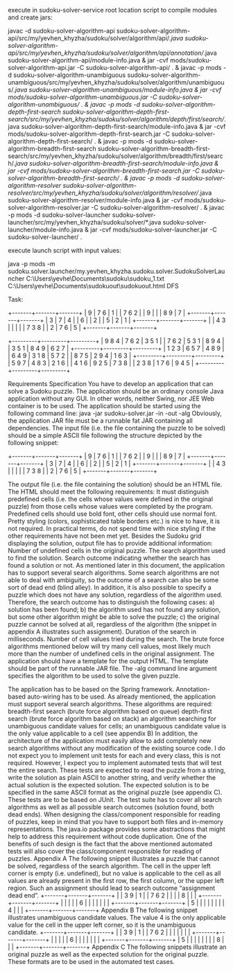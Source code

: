 execute in sudoku-solver-service root location script to compile modules and create jars: 

javac -d sudoku-solver-algorithm-api sudoku-solver-algorithm-api/src/my/yevhen_khyzha/sudoku/solver/algorithm/api/*.java sudoku-solver-algorithm-api/src/my/yevhen_khyzha/sudoku/solver/algorithm/api/annotation/*.java sudoku-solver-algorithm-api/module-info.java & jar -cvf mods/sudoku-solver-algorithm-api.jar -C sudoku-solver-algorithm-api/ . & javac -p mods -d sudoku-solver-algorithm-unambiguous sudoku-solver-algorithm-unambiguous/src/my/yevhen_khyzha/sudoku/solver/algorithm/unambiguous/*.java sudoku-solver-algorithm-unambiguous/module-info.java & jar -cvf mods/sudoku-solver-algorithm-unambiguous.jar -C sudoku-solver-algorithm-unambiguous/ . & javac -p mods -d sudoku-solver-algorithm-depth-first-search sudoku-solver-algorithm-depth-first-search/src/my/yevhen_khyzha/sudoku/solver/algorithm/depth/first/search/*.java sudoku-solver-algorithm-depth-first-search/module-info.java & jar -cvf mods/sudoku-solver-algorithm-depth-first-search.jar -C sudoku-solver-algorithm-depth-first-search/ . & javac -p mods -d sudoku-solver-algorithm-breadth-first-search sudoku-solver-algorithm-breadth-first-search/src/my/yevhen_khyzha/sudoku/solver/algorithm/breadth/first/search/*.java sudoku-solver-algorithm-breadth-first-search/module-info.java & jar -cvf mods/sudoku-solver-algorithm-breadth-first-search.jar -C sudoku-solver-algorithm-breadth-first-search/ . & javac -p mods -d sudoku-solver-algorithm-resolver sudoku-solver-algorithm-resolver/src/my/yevhen_khyzha/sudoku/solver/algorithm/resolver/*.java sudoku-solver-algorithm-resolver/module-info.java & jar -cvf mods/sudoku-solver-algorithm-resolver.jar -C sudoku-solver-algorithm-resolver/ . & javac -p mods -d sudoku-solver-launcher sudoku-solver-launcher/src/my/yevhen_khyzha/sudoku/solver/*.java sudoku-solver-launcher/module-info.java & jar -cvf mods/sudoku-solver-launcher.jar -C sudoku-solver-launcher/ .

execute launch script with input values:

java -p mods -m sudoku.solver.launcher/my.yevhen_khyzha.sudoku.solver.SudokuSolverLauncher C:\\Users\\yevhe\\Documents\\sudoku\\sudoku_1.txt C:\\Users\\yevhe\\Documents\\sudokuout\\sudokuout.html DFS

Task:

+-------+-------+-------+
| 9     | 7 6   |     1 |
| 7 6 2 |       |   9   |
|       | 8   9 |     7 |
+-------+-------+-------+
|     3 |     7 | 4     |
| 6     |       |     2 |
|     5 | 2     | 1     |
+-------+-------+-------+
|       | 4   3 |       |
|       |       | 7 3 8 |
| 2     |   7 6 |     5 |
+-------+-------+-------+

+---------+---------+---------+
| 9  8  4 | 7  6  2 | 3  5  1 |
| 7  6  2 | 5  3  1 | 8  9  4 |
| 3  5  1 | 8  4  9 | 6  2  7 |
+---------+---------+---------+
| 1  2  3 | 6  5  7 | 4  8  9 |
| 6  4  9 | 3  1  8 | 5  7  2 |
| 8  7  5 | 2  9  4 | 1  6  3 |
+---------+---------+---------+
| 5  9  7 | 4  8  3 | 2  1  6 |
| 4  1  6 | 9  2  5 | 7  3  8 |
| 2  3  8 | 1  7  6 | 9  4  5 |
+---------+---------+---------+

Requirements Specification
You have to develop an application that can solve a Sudoku puzzle. The application should be an ordinary console Java application without any GUI. In other words, neither Swing, nor JEE Web container is to be used. The application should be started using the following command line:
java -jar sudoku-solver.jar -in <puzzle-file> -out <solution-file> -alg <ALGORITHM>
Obviously, the application JAR file must be a runnable fat JAR containing all dependencies. The input file (i.e. the file containing the puzzle to be solved) should be a simple ASCII file following the structure depicted by the following snippet:

+-------+-------+-------+
| 9     | 7 6   |     1 |
| 7 6 2 |       |   9   |
|       | 8   9 |     7 |
+-------+-------+-------+
|     3 |     7 | 4     |
| 6     |       |     2 |
|     5 | 2     | 1     |
+-------+-------+-------+
|       | 4   3 |       |
|       |       | 7 3 8 |
| 2     |   7 6 |     5 |
+-------+-------+-------+

The output file (i.e. the file containing the solution) should be an HTML file. The HTML should meet the following requirements:
It must distinguish predefined cells (i.e. the cells whose values were defined in the original puzzle) from those cells whose values were completed by the program. Predefined cells should use bold font, other cells should use normal font.
Pretty styling (colors, sophisticated table borders etc.) is nice to have, it is not required. In practical terms, do not spend time with nice styling if the other requirements have not been met yet.
Besides the Sudoku grid displaying the solution, output file has to provide additional information:
Number of undefined cells in the original puzzle.
The search algorithm used to find the solution.
Search outcome indicating whether the search has found a solution or not. As mentioned later in this document, the application has to support several search algorithms. Some search algorithms are not able to deal with ambiguity, so the outcome of a search can also be some sort of dead end (blind alley). In addition, it is also possible to specify a puzzle which does not have any solution, regardless of the algorithm used. Therefore, the search outcome has to distinguish the following cases: a) solution has been found; b) the algorithm used has not found any solution, but some other algorithm might be able to solve the puzzle; c) the original puzzle cannot be solved at all, regardless of the algorithm (the snippet in appendix A illustrates such assignment).
Duration of the search in milliseconds.
Number of cell values tried during the search. The brute force algorithms mentioned below will try many cell values, most likely much more than the number of undefined cells in the original assignment.
The application should have a template for the output HTML. The template should be part of the runnable JAR file.
The -alg command line argument specifies the algorithm to be used to solve the given puzzle.

The application has to be based on the Spring framework. Annotation-based auto-wiring has to be used. As already mentioned, the application must support several search algorithms. These algorithms are required:
breadth-first search (brute force algorithm based on queue)
depth-first search (brute force algorithm based on stack)
an algorithm searching for unambiguous candidate values for cells; an unambiguous candidate value is the only value applicable to a cell (see appendix B)
In addition, the architecture of the application must easily allow to add completely new search algorithms without any modification of the existing source code.
I do not expect you to implement unit tests for each and every class, this is not required. However, I expect you to implement automated tests that will test the entire search. These tests are expected to read the puzzle from a string, write the solution as plain ASCII to another string, and verify whether the actual solution is the expected solution. The expected solution is to be specified in the same ASCII format as the original puzzle (see appendix C). These tests are to be based on JUnit. The test suite has to cover all search algorithms as well as all possible search outcomes (solution found, both dead ends).
When designing the class/component responsible for reading of puzzles, keep in mind that you have to support both files and in-memory representations. The java.io package provides some abstractions that might help to address this requirement without code duplication. One of the benefits of such design is the fact that the above mentioned automated tests will also cover the class/component responsible for reading of puzzles.
Appendix A
The following snippet illustrates a puzzle that cannot be solved, regardless of the search algorithm. The cell in the upper left corner is empty (i.e. undefined), but no value is applicable to the cell as all values are already present in the first row, the first column, or the upper left region. Such an assignment should lead to search outcome “assignment dead end”.
+-------+-------+-------+
|       | 3 9   |     1 |
| 7 6 2 |       |       |
|   8   |       |       |
+-------+-------+-------+
|       |       |       |
| 6     |       |       |
|       |       |       |
+-------+-------+-------+
| 5     |       |       |
|       |       |       |
| 4     |       |       |
+-------+-------+-------+
Appendix B
The following snippet illustrates unambiguous candidate values. The value 4 is the only applicable value for the cell in the upper left corner, so it is the unambiguous candidate.
+-------+-------+-------+
|       | 3 9   |     1 |
| 7 6 2 |       |       |
|       |       |       |
+-------+-------+-------+
|       |       |       |
| 6     |       |       |
|       |       |       |
+-------+-------+-------+
| 5     |       |       |
|       |       |       |
| 8     |       |       |
+-------+-------+-------+
Appendix C
The following snippets illustrate an original puzzle as well as the expected solution for the original puzzle. These formats are to be used in the automated test cases.
